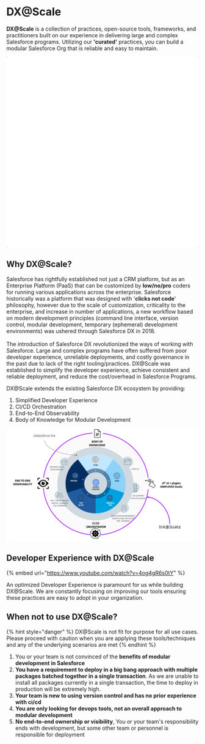# DX@Scale

**DX@Scale** is a collection of practices, open-source tools, frameworks, and practitioners built on our experience in delivering large and complex Salesforce programs. Utilizing our **'curated'** practices, you can build a modular Salesforce Org that is reliable and easy to maintain.

![](.gitbook/assets/animatedblocks.gif)

## Why DX@Scale?

Salesforce has rightfully established not just a CRM platform, but as an Enterprise Platform (PaaS) that can be customized by **low/no/pro** coders for running various applications across the enterprise. Salesforce historically was a platform that was designed with '**clicks not code**' philosophy, however due to the scale of customization, criticality to the enterprise, and increase in number of applications, a new workflow based on modern development principles (command line interface, version control, modular development, temporary (ephemeral) development environments) was ushered through Salesforce DX in 2018.\
\
The introduction of Salesforce DX revolutionized the ways of working with Salesforce. Large and complex programs have often suffered from poor developer experience, unreliable deployments, and costly governance in the past due to lack of the right tooling/practices. DX@Scale was established to simplify the developer experience, achieve consistent and reliable deployment, and reduce the cost/overhead in Salesforce Programs.

DX@Scale extends the existing Salesforce DX ecosystem by providing:

1. Simplified Developer Experience
2. CI/CD Orchestration
3. End-to-End Observability&#x20;
4. Body of Knowledge for Modular Development

![DX@Scale](.gitbook/assets/dxatscale.png)

## Developer Experience with DX@Scale

{% embed url="https://www.youtube.com/watch?v=4og4gR6s0tY" %}

An optimized Developer Experience is paramount for us while building DX@Scale. We are constantly focusing on improving our tools ensuring these practices are easy to adopt in your organization.

## When not to use DX@Scale?

{% hint style="danger" %}
DX@Scale is not fit for purpose for all use cases. Please proceed with caution when you are applying these tools/techniques and any of the underlying scenarios are met
{% endhint %}

1. You or your team is not convinced of the **benefits of modular development in Salesforce**
2. **You have a requirement to deploy in a big bang approach with multiple packages batched together in a single transaction**. As we are unable to install all packages currently in a single transaction, the time to deploy in production will be extremely high.
3. **Your team is new to using version control and has no prior experience with ci/cd**
4. **You are only looking for devops tools, not an overall approach to modular development**
5. **No end-to-end ownership or visibility**, You or your team's responsibility ends with development, but some other team or personnel is responsible for deployment

